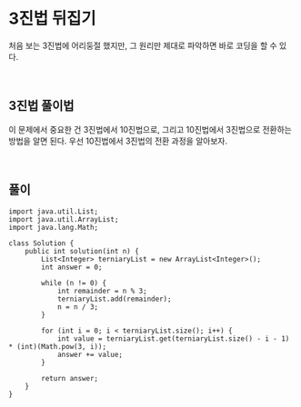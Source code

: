 # 3진법 뒤집기
처음 보는 3진법에 어리둥절 했지만, 그 원리만 제대로 파악하면 바로 코딩을 할 수 있다.

<br>

## 3진법 풀이법
이 문제에서 중요한 건 3진법에서 10진법으로, 그리고 10진법에서 3진법으로 전환하는 방법을 알면 된다.
우선 10진법에서 3진법의 전환 과정을 알아보자.

<br>

## 풀이
```
import java.util.List;
import java.util.ArrayList;
import java.lang.Math;

class Solution {
    public int solution(int n) {
        List<Integer> terniaryList = new ArrayList<Integer>();
        int answer = 0;
        
        while (n != 0) {
            int remainder = n % 3;
            terniaryList.add(remainder);
            n = n / 3;
        }
        
        for (int i = 0; i < terniaryList.size(); i++) {
            int value = terniaryList.get(terniaryList.size() - i - 1) * (int)(Math.pow(3, i));
            answer += value;
        }
        
        return answer;
    }
}
```
